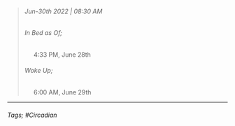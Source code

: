 >###### Jun-30th 2022 | 08:30 AM
>###### In Bed as Of;
> $\quad$ 4:33 PM, June 28th
>###### Woke Up;
> $\quad$ 6:00 AM, June 29th
> <br>

--- 

###### Tags; #Circadian